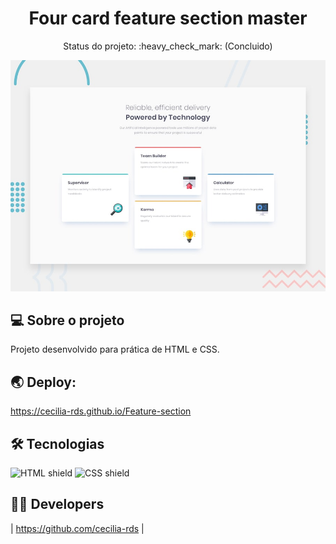 
<h1 align="center">Four card feature section master</h1>

<p align="center"> 
 Status do projeto: :heavy_check_mark: (Concluido)
</p>

![Design preview for the landing page coding challenge](./assets//design/desktop-preview.jpg)

## 💻 Sobre o projeto

Projeto desenvolvido para prática de HTML e CSS.


## 🌏 Deploy:

https://cecilia-rds.github.io/Feature-section



## 🛠 Tecnologias


<img src="https://img.shields.io/badge/HTML5-E34F26?style=for-the-badge&logo=html5&logoColor=white" alt="HTML shield"> <img src="https://img.shields.io/badge/CSS3-1572B6?style=for-the-badge&logo=css3&logoColor=white" alt="CSS shield"> 

## 👩‍💻 Developers

| https://github.com/cecilia-rds |

